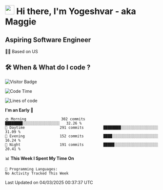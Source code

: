 <h1><img src="https://emojis.slackmojis.com/emojis/images/1531849430/4246/blob-sunglasses.gif?1531849430" width="30"/> Hi there, I'm Yogeshvar - aka Maggie</h1>

## Aspiring Software Engineer
🏂🏻  Based on US 

## 🛠 When & What do I code ?  

![Visitor Badge](https://visitor-badge.feriirawann.repl.co?username=yogeshvar&repo=yogeshvar&label=Visitors&style=plastic&color=%23457BFF&contentType=svg)

<!--START_SECTION:waka-->
![Code Time](http://img.shields.io/badge/Code%20Time-2%2C919%20hrs%2051%20mins-blue)

![Lines of code](https://img.shields.io/badge/From%20Hello%20World%20I%27ve%20Written-3.9%20million%20lines%20of%20code-blue)

**I'm an Early 🐤** 

```text
🌞 Morning                302 commits         ████████░░░░░░░░░░░░░░░░░   32.26 % 
🌆 Daytime                291 commits         ████████░░░░░░░░░░░░░░░░░   31.09 % 
🌃 Evening                152 commits         ████░░░░░░░░░░░░░░░░░░░░░   16.24 % 
🌙 Night                  191 commits         █████░░░░░░░░░░░░░░░░░░░░   20.41 % 
```


📊 **This Week I Spent My Time On** 

```text
💬 Programming Languages: 
No Activity Tracked This Week
```


 Last Updated on 04/03/2025 00:37:37 UTC
<!--END_SECTION:waka-->
